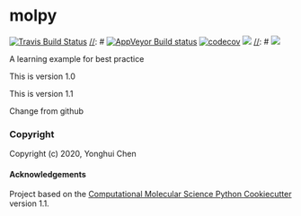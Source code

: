 molpy
==============================
[//]: # (Badges)

[![Travis Build Status](https://travis-ci.com/yonghui-cc/molpy.svg?branch=master)](https://travis-ci.com/yonghui-cc/molpy)
[//]: # [![AppVeyor Build status](https://ci.appveyor.com/api/projects/status/github/yonghui-cc/molpy/branch/master?svg=true)](https://ci.appveyor.com/project/yonghui-cc/molpy/branch/master)
[![codecov](https://codecov.io/gh/yonghui-cc/molpy/branch/master/graph/badge.svg)](https://codecov.io/gh/yonghui-cc/molpy/branch/master)
![](https://img.shields.io/badge/language-python-orange.svg)
[//]: # ![](https://img.shields.io/badge/platform-ios-lightgrey.svg)


A learning example for best practice

This is version 1.0

This is version 1.1

Change from github

### Copyright

Copyright (c) 2020, Yonghui Chen


#### Acknowledgements
 
Project based on the 
[Computational Molecular Science Python Cookiecutter](https://github.com/molssi/cookiecutter-cms) version 1.1.
